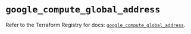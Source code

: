 # `google_compute_global_address`

Refer to the Terraform Registry for docs: [`google_compute_global_address`](https://registry.terraform.io/providers/hashicorp/google-beta/5.19.0/docs/resources/google_compute_global_address).
